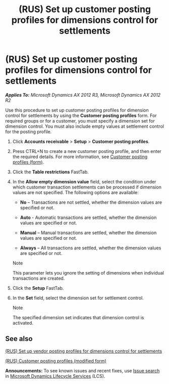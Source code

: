 ﻿---
title: (RUS) Set up customer posting profiles for dimensions control for settlements
TOCTitle: (RUS) Set up customer posting profiles for dimensions control for settlements
ms:assetid: eb446466-ca2b-49ce-abca-b7d2ba4e0385
ms:mtpsurl: https://technet.microsoft.com/en-us/library/JJ711731(v=AX.60)
ms:contentKeyID: 49388054
ms.date: 04/18/2014
mtps_version: v=AX.60
f1_keywords:
- Set up
- customer posting profiles
- (RUS)
- dimensions control for settlements
---

# (RUS) Set up customer posting profiles for dimensions control for settlements 


_**Applies To:** Microsoft Dynamics AX 2012 R3, Microsoft Dynamics AX 2012 R2_

Use this procedure to set up customer posting profiles for dimension control for settlements by using the **Customer posting profiles** form. For required groups or for a customer, you must specify a dimension set for dimension control. You must also include empty values at settlement control for the posting profile.

1.  Click **Accounts receivable** \> **Setup** \> **Customer posting profiles**.

2.  Press CTRL+N to create a new customer posting profile, and then enter the required details. For more information, see [Customer posting profiles (form)](https://technet.microsoft.com/en-us/library/aa600572\(v=ax.60\)).

3.  Click the **Table restrictions** FastTab.

4.  In the **Allow empty dimension value** field, select the condition under which customer transaction settlements can be processed if dimension values are not specified. The following options are available:
    
      - **No** – Transactions are not settled, whether the dimension values are specified or not.
    
      - **Auto** - Automatic transactions are settled, whether the dimension values are specified or not.
    
      - **Manual** – Manual transactions are settled, whether the dimension values are specified or not.
    
      - **Always** – All transactions are settled, whether the dimension values are specified or not.
    

    > [!NOTE]
    > <P>This parameter lets you ignore the setting of dimensions when individual transactions are created.</P>



5.  Click the **Setup** FastTab.

6.  In the **Set** field, select the dimension set for settlement control.
    

    > [!NOTE]
    > <P>The specified dimension set indicates that dimension control is activated.</P>



## See also

[(RUS) Set up vendor posting profiles for dimensions control for settlements](rus-set-up-vendor-posting-profiles-for-dimensions-control-for-settlements.md)

[(RUS) Customer posting profiles (modified form)](https://technet.microsoft.com/en-us/library/jj678641\(v=ax.60\))

  
**Announcements:** To see known issues and recent fixes, use [Issue search](http://go.microsoft.com/fwlink/?linkid=389258) in [Microsoft Dynamics Lifecycle Services](http://go.microsoft.com/fwlink/?linkid=306505) (LCS).

